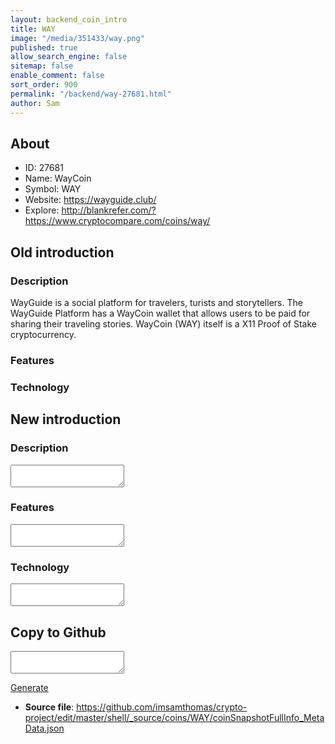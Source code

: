 ```yaml
---
layout: backend_coin_intro
title: WAY
image: "/media/351433/way.png"
published: true
allow_search_engine: false
sitemap: false
enable_comment: false
sort_order: 900
permalink: "/backend/way-27681.html"
author: Sam
---
```


## About

- ID: 27681
- Name: WayCoin
- Symbol: WAY
- Website: https://wayguide.club/
- Explore: http://blankrefer.com/?https://www.cryptocompare.com/coins/way/


## Old introduction

### Description

<p>WayGuide is a social platform for travelers, turists and storytellers. The WayGuide Platform has a WayCoin wallet that allows users to be paid for sharing their traveling stories. WayCoin (WAY) itself is a X11 Proof of Stake cryptocurrency.</p>

### Features


### Technology




## New introduction


### Description
<textarea id="meta_description" name="description"></textarea>

### Features
<textarea id="meta_features" name="features"></textarea>

### Technology
<textarea id="meta_technology" name="technology"></textarea>


## Copy to Github

<textarea id="coinsnapshotfullinfo_metadata"></textarea>

<a href="#gen" onclick="generateMetaDatJson()">Generate</a>

- **Source file**: <a href="https://github.com/imsamthomas/crypto-project/edit/master/shell/_source/coins/WAY/coinSnapshotFullInfo_MetaData.json">https://github.com/imsamthomas/crypto-project/edit/master/shell/_source/coins/WAY/coinSnapshotFullInfo_MetaData.json</a>

